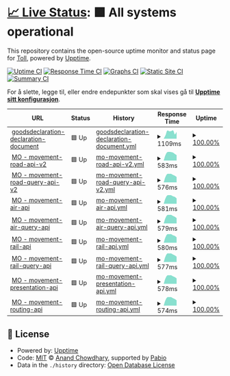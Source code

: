 # [📈 Live Status](https://toll.github.io/status-page): <!--live status--> **🟩 All systems operational**

This repository contains the open-source uptime monitor and status page for [Toll](https://www.toll.no), powered by [Upptime](https://github.com/upptime/upptime).

[![Uptime CI](https://github.com/toll/status-page/workflows/Uptime%20CI/badge.svg)](https://github.com/toll/status-page/actions?query=workflow%3A%22Uptime+CI%22)
[![Response Time CI](https://github.com/toll/status-page/workflows/Response%20Time%20CI/badge.svg)](https://github.com/toll/status-page/actions?query=workflow%3A%22Response+Time+CI%22)
[![Graphs CI](https://github.com/toll/status-page/workflows/Graphs%20CI/badge.svg)](https://github.com/toll/status-page/actions?query=workflow%3A%22Graphs+CI%22)
[![Static Site CI](https://github.com/toll/status-page/workflows/Static%20Site%20CI/badge.svg)](https://github.com/toll/status-page/actions?query=workflow%3A%22Static+Site+CI%22)
[![Summary CI](https://github.com/toll/status-page/workflows/Summary%20CI/badge.svg)](https://github.com/toll/status-page/actions?query=workflow%3A%22Summary+CI%22)

For å slette, legge til, eller endre endepunkter som skal vises gå til [**Upptime sitt konfigurasjon**](https://github.com/toll/status-page/blob/master/.upptimerc.yml).

<!--start: status pages-->
<!-- This summary is generated by Upptime (https://github.com/upptime/upptime) -->
<!-- Do not edit this manually, your changes will be overwritten -->
<!-- prettier-ignore -->
| URL | Status | History | Response Time | Uptime |
| --- | ------ | ------- | ------------- | ------ |
| <img alt="" src="https://icons.duckduckgo.com/ip3/api.toll.no.ico" height="13"> [goodsdeclaration-declaration-document](https://api.toll.no/api/goodsdeclaration/document/v2/swagger-ui/index.html#/document-controller/create) | 🟩 Up | [goodsdeclaration-declaration-document.yml](https://github.com/toll/status-page/commits/HEAD/history/goodsdeclaration-declaration-document.yml) | <details><summary><img alt="Response time graph" src="./graphs/goodsdeclaration-declaration-document/response-time-week.png" height="20"> 1109ms</summary><br><a href="https://toll.github.io/status-page/history/goodsdeclaration-declaration-document"><img alt="Response time 941" src="https://img.shields.io/endpoint?url=https%3A%2F%2Fraw.githubusercontent.com%2Ftoll%2Fstatus-page%2FHEAD%2Fapi%2Fgoodsdeclaration-declaration-document%2Fresponse-time.json"></a><br><a href="https://toll.github.io/status-page/history/goodsdeclaration-declaration-document"><img alt="24-hour response time 866" src="https://img.shields.io/endpoint?url=https%3A%2F%2Fraw.githubusercontent.com%2Ftoll%2Fstatus-page%2FHEAD%2Fapi%2Fgoodsdeclaration-declaration-document%2Fresponse-time-day.json"></a><br><a href="https://toll.github.io/status-page/history/goodsdeclaration-declaration-document"><img alt="7-day response time 1109" src="https://img.shields.io/endpoint?url=https%3A%2F%2Fraw.githubusercontent.com%2Ftoll%2Fstatus-page%2FHEAD%2Fapi%2Fgoodsdeclaration-declaration-document%2Fresponse-time-week.json"></a><br><a href="https://toll.github.io/status-page/history/goodsdeclaration-declaration-document"><img alt="30-day response time 1188" src="https://img.shields.io/endpoint?url=https%3A%2F%2Fraw.githubusercontent.com%2Ftoll%2Fstatus-page%2FHEAD%2Fapi%2Fgoodsdeclaration-declaration-document%2Fresponse-time-month.json"></a><br><a href="https://toll.github.io/status-page/history/goodsdeclaration-declaration-document"><img alt="1-year response time 941" src="https://img.shields.io/endpoint?url=https%3A%2F%2Fraw.githubusercontent.com%2Ftoll%2Fstatus-page%2FHEAD%2Fapi%2Fgoodsdeclaration-declaration-document%2Fresponse-time-year.json"></a></details> | <details><summary><a href="https://toll.github.io/status-page/history/goodsdeclaration-declaration-document">100.00%</a></summary><a href="https://toll.github.io/status-page/history/goodsdeclaration-declaration-document"><img alt="All-time uptime 99.99%" src="https://img.shields.io/endpoint?url=https%3A%2F%2Fraw.githubusercontent.com%2Ftoll%2Fstatus-page%2FHEAD%2Fapi%2Fgoodsdeclaration-declaration-document%2Fuptime.json"></a><br><a href="https://toll.github.io/status-page/history/goodsdeclaration-declaration-document"><img alt="24-hour uptime 100.00%" src="https://img.shields.io/endpoint?url=https%3A%2F%2Fraw.githubusercontent.com%2Ftoll%2Fstatus-page%2FHEAD%2Fapi%2Fgoodsdeclaration-declaration-document%2Fuptime-day.json"></a><br><a href="https://toll.github.io/status-page/history/goodsdeclaration-declaration-document"><img alt="7-day uptime 100.00%" src="https://img.shields.io/endpoint?url=https%3A%2F%2Fraw.githubusercontent.com%2Ftoll%2Fstatus-page%2FHEAD%2Fapi%2Fgoodsdeclaration-declaration-document%2Fuptime-week.json"></a><br><a href="https://toll.github.io/status-page/history/goodsdeclaration-declaration-document"><img alt="30-day uptime 100.00%" src="https://img.shields.io/endpoint?url=https%3A%2F%2Fraw.githubusercontent.com%2Ftoll%2Fstatus-page%2FHEAD%2Fapi%2Fgoodsdeclaration-declaration-document%2Fuptime-month.json"></a><br><a href="https://toll.github.io/status-page/history/goodsdeclaration-declaration-document"><img alt="1-year uptime 99.99%" src="https://img.shields.io/endpoint?url=https%3A%2F%2Fraw.githubusercontent.com%2Ftoll%2Fstatus-page%2FHEAD%2Fapi%2Fgoodsdeclaration-declaration-document%2Fuptime-year.json"></a></details>
| <img alt="" src="https://icons.duckduckgo.com/ip3/api.toll.no.ico" height="13"> [MO - movement-road-api-v2](https://api.toll.no/api/movement/road/v2/swagger-ui/index.html) | 🟩 Up | [mo-movement-road-api-v2.yml](https://github.com/toll/status-page/commits/HEAD/history/mo-movement-road-api-v2.yml) | <details><summary><img alt="Response time graph" src="./graphs/mo-movement-road-api-v2/response-time-week.png" height="20"> 583ms</summary><br><a href="https://toll.github.io/status-page/history/mo-movement-road-api-v2"><img alt="Response time 561" src="https://img.shields.io/endpoint?url=https%3A%2F%2Fraw.githubusercontent.com%2Ftoll%2Fstatus-page%2FHEAD%2Fapi%2Fmo-movement-road-api-v2%2Fresponse-time.json"></a><br><a href="https://toll.github.io/status-page/history/mo-movement-road-api-v2"><img alt="24-hour response time 412" src="https://img.shields.io/endpoint?url=https%3A%2F%2Fraw.githubusercontent.com%2Ftoll%2Fstatus-page%2FHEAD%2Fapi%2Fmo-movement-road-api-v2%2Fresponse-time-day.json"></a><br><a href="https://toll.github.io/status-page/history/mo-movement-road-api-v2"><img alt="7-day response time 583" src="https://img.shields.io/endpoint?url=https%3A%2F%2Fraw.githubusercontent.com%2Ftoll%2Fstatus-page%2FHEAD%2Fapi%2Fmo-movement-road-api-v2%2Fresponse-time-week.json"></a><br><a href="https://toll.github.io/status-page/history/mo-movement-road-api-v2"><img alt="30-day response time 539" src="https://img.shields.io/endpoint?url=https%3A%2F%2Fraw.githubusercontent.com%2Ftoll%2Fstatus-page%2FHEAD%2Fapi%2Fmo-movement-road-api-v2%2Fresponse-time-month.json"></a><br><a href="https://toll.github.io/status-page/history/mo-movement-road-api-v2"><img alt="1-year response time 561" src="https://img.shields.io/endpoint?url=https%3A%2F%2Fraw.githubusercontent.com%2Ftoll%2Fstatus-page%2FHEAD%2Fapi%2Fmo-movement-road-api-v2%2Fresponse-time-year.json"></a></details> | <details><summary><a href="https://toll.github.io/status-page/history/mo-movement-road-api-v2">100.00%</a></summary><a href="https://toll.github.io/status-page/history/mo-movement-road-api-v2"><img alt="All-time uptime 99.99%" src="https://img.shields.io/endpoint?url=https%3A%2F%2Fraw.githubusercontent.com%2Ftoll%2Fstatus-page%2FHEAD%2Fapi%2Fmo-movement-road-api-v2%2Fuptime.json"></a><br><a href="https://toll.github.io/status-page/history/mo-movement-road-api-v2"><img alt="24-hour uptime 100.00%" src="https://img.shields.io/endpoint?url=https%3A%2F%2Fraw.githubusercontent.com%2Ftoll%2Fstatus-page%2FHEAD%2Fapi%2Fmo-movement-road-api-v2%2Fuptime-day.json"></a><br><a href="https://toll.github.io/status-page/history/mo-movement-road-api-v2"><img alt="7-day uptime 100.00%" src="https://img.shields.io/endpoint?url=https%3A%2F%2Fraw.githubusercontent.com%2Ftoll%2Fstatus-page%2FHEAD%2Fapi%2Fmo-movement-road-api-v2%2Fuptime-week.json"></a><br><a href="https://toll.github.io/status-page/history/mo-movement-road-api-v2"><img alt="30-day uptime 100.00%" src="https://img.shields.io/endpoint?url=https%3A%2F%2Fraw.githubusercontent.com%2Ftoll%2Fstatus-page%2FHEAD%2Fapi%2Fmo-movement-road-api-v2%2Fuptime-month.json"></a><br><a href="https://toll.github.io/status-page/history/mo-movement-road-api-v2"><img alt="1-year uptime 99.99%" src="https://img.shields.io/endpoint?url=https%3A%2F%2Fraw.githubusercontent.com%2Ftoll%2Fstatus-page%2FHEAD%2Fapi%2Fmo-movement-road-api-v2%2Fuptime-year.json"></a></details>
| <img alt="" src="https://icons.duckduckgo.com/ip3/api.toll.no.ico" height="13"> [MO - movement-road-query-api-v2](https://api.toll.no/api/movement/road/status/v2/swagger-ui/index.html) | 🟩 Up | [mo-movement-road-query-api-v2.yml](https://github.com/toll/status-page/commits/HEAD/history/mo-movement-road-query-api-v2.yml) | <details><summary><img alt="Response time graph" src="./graphs/mo-movement-road-query-api-v2/response-time-week.png" height="20"> 576ms</summary><br><a href="https://toll.github.io/status-page/history/mo-movement-road-query-api-v2"><img alt="Response time 540" src="https://img.shields.io/endpoint?url=https%3A%2F%2Fraw.githubusercontent.com%2Ftoll%2Fstatus-page%2FHEAD%2Fapi%2Fmo-movement-road-query-api-v2%2Fresponse-time.json"></a><br><a href="https://toll.github.io/status-page/history/mo-movement-road-query-api-v2"><img alt="24-hour response time 412" src="https://img.shields.io/endpoint?url=https%3A%2F%2Fraw.githubusercontent.com%2Ftoll%2Fstatus-page%2FHEAD%2Fapi%2Fmo-movement-road-query-api-v2%2Fresponse-time-day.json"></a><br><a href="https://toll.github.io/status-page/history/mo-movement-road-query-api-v2"><img alt="7-day response time 576" src="https://img.shields.io/endpoint?url=https%3A%2F%2Fraw.githubusercontent.com%2Ftoll%2Fstatus-page%2FHEAD%2Fapi%2Fmo-movement-road-query-api-v2%2Fresponse-time-week.json"></a><br><a href="https://toll.github.io/status-page/history/mo-movement-road-query-api-v2"><img alt="30-day response time 535" src="https://img.shields.io/endpoint?url=https%3A%2F%2Fraw.githubusercontent.com%2Ftoll%2Fstatus-page%2FHEAD%2Fapi%2Fmo-movement-road-query-api-v2%2Fresponse-time-month.json"></a><br><a href="https://toll.github.io/status-page/history/mo-movement-road-query-api-v2"><img alt="1-year response time 540" src="https://img.shields.io/endpoint?url=https%3A%2F%2Fraw.githubusercontent.com%2Ftoll%2Fstatus-page%2FHEAD%2Fapi%2Fmo-movement-road-query-api-v2%2Fresponse-time-year.json"></a></details> | <details><summary><a href="https://toll.github.io/status-page/history/mo-movement-road-query-api-v2">100.00%</a></summary><a href="https://toll.github.io/status-page/history/mo-movement-road-query-api-v2"><img alt="All-time uptime 99.99%" src="https://img.shields.io/endpoint?url=https%3A%2F%2Fraw.githubusercontent.com%2Ftoll%2Fstatus-page%2FHEAD%2Fapi%2Fmo-movement-road-query-api-v2%2Fuptime.json"></a><br><a href="https://toll.github.io/status-page/history/mo-movement-road-query-api-v2"><img alt="24-hour uptime 100.00%" src="https://img.shields.io/endpoint?url=https%3A%2F%2Fraw.githubusercontent.com%2Ftoll%2Fstatus-page%2FHEAD%2Fapi%2Fmo-movement-road-query-api-v2%2Fuptime-day.json"></a><br><a href="https://toll.github.io/status-page/history/mo-movement-road-query-api-v2"><img alt="7-day uptime 100.00%" src="https://img.shields.io/endpoint?url=https%3A%2F%2Fraw.githubusercontent.com%2Ftoll%2Fstatus-page%2FHEAD%2Fapi%2Fmo-movement-road-query-api-v2%2Fuptime-week.json"></a><br><a href="https://toll.github.io/status-page/history/mo-movement-road-query-api-v2"><img alt="30-day uptime 100.00%" src="https://img.shields.io/endpoint?url=https%3A%2F%2Fraw.githubusercontent.com%2Ftoll%2Fstatus-page%2FHEAD%2Fapi%2Fmo-movement-road-query-api-v2%2Fuptime-month.json"></a><br><a href="https://toll.github.io/status-page/history/mo-movement-road-query-api-v2"><img alt="1-year uptime 99.99%" src="https://img.shields.io/endpoint?url=https%3A%2F%2Fraw.githubusercontent.com%2Ftoll%2Fstatus-page%2FHEAD%2Fapi%2Fmo-movement-road-query-api-v2%2Fuptime-year.json"></a></details>
| <img alt="" src="https://icons.duckduckgo.com/ip3/api.toll.no.ico" height="13"> [MO - movement-air-api](https://api.toll.no/api/movement/air/v1/swagger-ui/index.html) | 🟩 Up | [mo-movement-air-api.yml](https://github.com/toll/status-page/commits/HEAD/history/mo-movement-air-api.yml) | <details><summary><img alt="Response time graph" src="./graphs/mo-movement-air-api/response-time-week.png" height="20"> 581ms</summary><br><a href="https://toll.github.io/status-page/history/mo-movement-air-api"><img alt="Response time 545" src="https://img.shields.io/endpoint?url=https%3A%2F%2Fraw.githubusercontent.com%2Ftoll%2Fstatus-page%2FHEAD%2Fapi%2Fmo-movement-air-api%2Fresponse-time.json"></a><br><a href="https://toll.github.io/status-page/history/mo-movement-air-api"><img alt="24-hour response time 413" src="https://img.shields.io/endpoint?url=https%3A%2F%2Fraw.githubusercontent.com%2Ftoll%2Fstatus-page%2FHEAD%2Fapi%2Fmo-movement-air-api%2Fresponse-time-day.json"></a><br><a href="https://toll.github.io/status-page/history/mo-movement-air-api"><img alt="7-day response time 581" src="https://img.shields.io/endpoint?url=https%3A%2F%2Fraw.githubusercontent.com%2Ftoll%2Fstatus-page%2FHEAD%2Fapi%2Fmo-movement-air-api%2Fresponse-time-week.json"></a><br><a href="https://toll.github.io/status-page/history/mo-movement-air-api"><img alt="30-day response time 541" src="https://img.shields.io/endpoint?url=https%3A%2F%2Fraw.githubusercontent.com%2Ftoll%2Fstatus-page%2FHEAD%2Fapi%2Fmo-movement-air-api%2Fresponse-time-month.json"></a><br><a href="https://toll.github.io/status-page/history/mo-movement-air-api"><img alt="1-year response time 545" src="https://img.shields.io/endpoint?url=https%3A%2F%2Fraw.githubusercontent.com%2Ftoll%2Fstatus-page%2FHEAD%2Fapi%2Fmo-movement-air-api%2Fresponse-time-year.json"></a></details> | <details><summary><a href="https://toll.github.io/status-page/history/mo-movement-air-api">100.00%</a></summary><a href="https://toll.github.io/status-page/history/mo-movement-air-api"><img alt="All-time uptime 99.99%" src="https://img.shields.io/endpoint?url=https%3A%2F%2Fraw.githubusercontent.com%2Ftoll%2Fstatus-page%2FHEAD%2Fapi%2Fmo-movement-air-api%2Fuptime.json"></a><br><a href="https://toll.github.io/status-page/history/mo-movement-air-api"><img alt="24-hour uptime 100.00%" src="https://img.shields.io/endpoint?url=https%3A%2F%2Fraw.githubusercontent.com%2Ftoll%2Fstatus-page%2FHEAD%2Fapi%2Fmo-movement-air-api%2Fuptime-day.json"></a><br><a href="https://toll.github.io/status-page/history/mo-movement-air-api"><img alt="7-day uptime 100.00%" src="https://img.shields.io/endpoint?url=https%3A%2F%2Fraw.githubusercontent.com%2Ftoll%2Fstatus-page%2FHEAD%2Fapi%2Fmo-movement-air-api%2Fuptime-week.json"></a><br><a href="https://toll.github.io/status-page/history/mo-movement-air-api"><img alt="30-day uptime 100.00%" src="https://img.shields.io/endpoint?url=https%3A%2F%2Fraw.githubusercontent.com%2Ftoll%2Fstatus-page%2FHEAD%2Fapi%2Fmo-movement-air-api%2Fuptime-month.json"></a><br><a href="https://toll.github.io/status-page/history/mo-movement-air-api"><img alt="1-year uptime 99.99%" src="https://img.shields.io/endpoint?url=https%3A%2F%2Fraw.githubusercontent.com%2Ftoll%2Fstatus-page%2FHEAD%2Fapi%2Fmo-movement-air-api%2Fuptime-year.json"></a></details>
| <img alt="" src="https://icons.duckduckgo.com/ip3/api.toll.no.ico" height="13"> [MO - movement-air-query-api](https://api.toll.no/api/movement/air/status/v1/swagger-ui/index.html) | 🟩 Up | [mo-movement-air-query-api.yml](https://github.com/toll/status-page/commits/HEAD/history/mo-movement-air-query-api.yml) | <details><summary><img alt="Response time graph" src="./graphs/mo-movement-air-query-api/response-time-week.png" height="20"> 579ms</summary><br><a href="https://toll.github.io/status-page/history/mo-movement-air-query-api"><img alt="Response time 541" src="https://img.shields.io/endpoint?url=https%3A%2F%2Fraw.githubusercontent.com%2Ftoll%2Fstatus-page%2FHEAD%2Fapi%2Fmo-movement-air-query-api%2Fresponse-time.json"></a><br><a href="https://toll.github.io/status-page/history/mo-movement-air-query-api"><img alt="24-hour response time 415" src="https://img.shields.io/endpoint?url=https%3A%2F%2Fraw.githubusercontent.com%2Ftoll%2Fstatus-page%2FHEAD%2Fapi%2Fmo-movement-air-query-api%2Fresponse-time-day.json"></a><br><a href="https://toll.github.io/status-page/history/mo-movement-air-query-api"><img alt="7-day response time 579" src="https://img.shields.io/endpoint?url=https%3A%2F%2Fraw.githubusercontent.com%2Ftoll%2Fstatus-page%2FHEAD%2Fapi%2Fmo-movement-air-query-api%2Fresponse-time-week.json"></a><br><a href="https://toll.github.io/status-page/history/mo-movement-air-query-api"><img alt="30-day response time 537" src="https://img.shields.io/endpoint?url=https%3A%2F%2Fraw.githubusercontent.com%2Ftoll%2Fstatus-page%2FHEAD%2Fapi%2Fmo-movement-air-query-api%2Fresponse-time-month.json"></a><br><a href="https://toll.github.io/status-page/history/mo-movement-air-query-api"><img alt="1-year response time 541" src="https://img.shields.io/endpoint?url=https%3A%2F%2Fraw.githubusercontent.com%2Ftoll%2Fstatus-page%2FHEAD%2Fapi%2Fmo-movement-air-query-api%2Fresponse-time-year.json"></a></details> | <details><summary><a href="https://toll.github.io/status-page/history/mo-movement-air-query-api">100.00%</a></summary><a href="https://toll.github.io/status-page/history/mo-movement-air-query-api"><img alt="All-time uptime 99.99%" src="https://img.shields.io/endpoint?url=https%3A%2F%2Fraw.githubusercontent.com%2Ftoll%2Fstatus-page%2FHEAD%2Fapi%2Fmo-movement-air-query-api%2Fuptime.json"></a><br><a href="https://toll.github.io/status-page/history/mo-movement-air-query-api"><img alt="24-hour uptime 100.00%" src="https://img.shields.io/endpoint?url=https%3A%2F%2Fraw.githubusercontent.com%2Ftoll%2Fstatus-page%2FHEAD%2Fapi%2Fmo-movement-air-query-api%2Fuptime-day.json"></a><br><a href="https://toll.github.io/status-page/history/mo-movement-air-query-api"><img alt="7-day uptime 100.00%" src="https://img.shields.io/endpoint?url=https%3A%2F%2Fraw.githubusercontent.com%2Ftoll%2Fstatus-page%2FHEAD%2Fapi%2Fmo-movement-air-query-api%2Fuptime-week.json"></a><br><a href="https://toll.github.io/status-page/history/mo-movement-air-query-api"><img alt="30-day uptime 100.00%" src="https://img.shields.io/endpoint?url=https%3A%2F%2Fraw.githubusercontent.com%2Ftoll%2Fstatus-page%2FHEAD%2Fapi%2Fmo-movement-air-query-api%2Fuptime-month.json"></a><br><a href="https://toll.github.io/status-page/history/mo-movement-air-query-api"><img alt="1-year uptime 99.99%" src="https://img.shields.io/endpoint?url=https%3A%2F%2Fraw.githubusercontent.com%2Ftoll%2Fstatus-page%2FHEAD%2Fapi%2Fmo-movement-air-query-api%2Fuptime-year.json"></a></details>
| <img alt="" src="https://icons.duckduckgo.com/ip3/api.toll.no.ico" height="13"> [MO - movement-rail-api](https://api.toll.no/api/movement/rail/v1/swagger-ui/index.html) | 🟩 Up | [mo-movement-rail-api.yml](https://github.com/toll/status-page/commits/HEAD/history/mo-movement-rail-api.yml) | <details><summary><img alt="Response time graph" src="./graphs/mo-movement-rail-api/response-time-week.png" height="20"> 580ms</summary><br><a href="https://toll.github.io/status-page/history/mo-movement-rail-api"><img alt="Response time 542" src="https://img.shields.io/endpoint?url=https%3A%2F%2Fraw.githubusercontent.com%2Ftoll%2Fstatus-page%2FHEAD%2Fapi%2Fmo-movement-rail-api%2Fresponse-time.json"></a><br><a href="https://toll.github.io/status-page/history/mo-movement-rail-api"><img alt="24-hour response time 412" src="https://img.shields.io/endpoint?url=https%3A%2F%2Fraw.githubusercontent.com%2Ftoll%2Fstatus-page%2FHEAD%2Fapi%2Fmo-movement-rail-api%2Fresponse-time-day.json"></a><br><a href="https://toll.github.io/status-page/history/mo-movement-rail-api"><img alt="7-day response time 580" src="https://img.shields.io/endpoint?url=https%3A%2F%2Fraw.githubusercontent.com%2Ftoll%2Fstatus-page%2FHEAD%2Fapi%2Fmo-movement-rail-api%2Fresponse-time-week.json"></a><br><a href="https://toll.github.io/status-page/history/mo-movement-rail-api"><img alt="30-day response time 542" src="https://img.shields.io/endpoint?url=https%3A%2F%2Fraw.githubusercontent.com%2Ftoll%2Fstatus-page%2FHEAD%2Fapi%2Fmo-movement-rail-api%2Fresponse-time-month.json"></a><br><a href="https://toll.github.io/status-page/history/mo-movement-rail-api"><img alt="1-year response time 542" src="https://img.shields.io/endpoint?url=https%3A%2F%2Fraw.githubusercontent.com%2Ftoll%2Fstatus-page%2FHEAD%2Fapi%2Fmo-movement-rail-api%2Fresponse-time-year.json"></a></details> | <details><summary><a href="https://toll.github.io/status-page/history/mo-movement-rail-api">100.00%</a></summary><a href="https://toll.github.io/status-page/history/mo-movement-rail-api"><img alt="All-time uptime 99.99%" src="https://img.shields.io/endpoint?url=https%3A%2F%2Fraw.githubusercontent.com%2Ftoll%2Fstatus-page%2FHEAD%2Fapi%2Fmo-movement-rail-api%2Fuptime.json"></a><br><a href="https://toll.github.io/status-page/history/mo-movement-rail-api"><img alt="24-hour uptime 100.00%" src="https://img.shields.io/endpoint?url=https%3A%2F%2Fraw.githubusercontent.com%2Ftoll%2Fstatus-page%2FHEAD%2Fapi%2Fmo-movement-rail-api%2Fuptime-day.json"></a><br><a href="https://toll.github.io/status-page/history/mo-movement-rail-api"><img alt="7-day uptime 100.00%" src="https://img.shields.io/endpoint?url=https%3A%2F%2Fraw.githubusercontent.com%2Ftoll%2Fstatus-page%2FHEAD%2Fapi%2Fmo-movement-rail-api%2Fuptime-week.json"></a><br><a href="https://toll.github.io/status-page/history/mo-movement-rail-api"><img alt="30-day uptime 100.00%" src="https://img.shields.io/endpoint?url=https%3A%2F%2Fraw.githubusercontent.com%2Ftoll%2Fstatus-page%2FHEAD%2Fapi%2Fmo-movement-rail-api%2Fuptime-month.json"></a><br><a href="https://toll.github.io/status-page/history/mo-movement-rail-api"><img alt="1-year uptime 99.99%" src="https://img.shields.io/endpoint?url=https%3A%2F%2Fraw.githubusercontent.com%2Ftoll%2Fstatus-page%2FHEAD%2Fapi%2Fmo-movement-rail-api%2Fuptime-year.json"></a></details>
| <img alt="" src="https://icons.duckduckgo.com/ip3/api.toll.no.ico" height="13"> [MO - movement-rail-query-api](https://api.toll.no/api/movement/rail/status/v1/swagger-ui/index.html) | 🟩 Up | [mo-movement-rail-query-api.yml](https://github.com/toll/status-page/commits/HEAD/history/mo-movement-rail-query-api.yml) | <details><summary><img alt="Response time graph" src="./graphs/mo-movement-rail-query-api/response-time-week.png" height="20"> 577ms</summary><br><a href="https://toll.github.io/status-page/history/mo-movement-rail-query-api"><img alt="Response time 542" src="https://img.shields.io/endpoint?url=https%3A%2F%2Fraw.githubusercontent.com%2Ftoll%2Fstatus-page%2FHEAD%2Fapi%2Fmo-movement-rail-query-api%2Fresponse-time.json"></a><br><a href="https://toll.github.io/status-page/history/mo-movement-rail-query-api"><img alt="24-hour response time 412" src="https://img.shields.io/endpoint?url=https%3A%2F%2Fraw.githubusercontent.com%2Ftoll%2Fstatus-page%2FHEAD%2Fapi%2Fmo-movement-rail-query-api%2Fresponse-time-day.json"></a><br><a href="https://toll.github.io/status-page/history/mo-movement-rail-query-api"><img alt="7-day response time 577" src="https://img.shields.io/endpoint?url=https%3A%2F%2Fraw.githubusercontent.com%2Ftoll%2Fstatus-page%2FHEAD%2Fapi%2Fmo-movement-rail-query-api%2Fresponse-time-week.json"></a><br><a href="https://toll.github.io/status-page/history/mo-movement-rail-query-api"><img alt="30-day response time 537" src="https://img.shields.io/endpoint?url=https%3A%2F%2Fraw.githubusercontent.com%2Ftoll%2Fstatus-page%2FHEAD%2Fapi%2Fmo-movement-rail-query-api%2Fresponse-time-month.json"></a><br><a href="https://toll.github.io/status-page/history/mo-movement-rail-query-api"><img alt="1-year response time 542" src="https://img.shields.io/endpoint?url=https%3A%2F%2Fraw.githubusercontent.com%2Ftoll%2Fstatus-page%2FHEAD%2Fapi%2Fmo-movement-rail-query-api%2Fresponse-time-year.json"></a></details> | <details><summary><a href="https://toll.github.io/status-page/history/mo-movement-rail-query-api">100.00%</a></summary><a href="https://toll.github.io/status-page/history/mo-movement-rail-query-api"><img alt="All-time uptime 99.99%" src="https://img.shields.io/endpoint?url=https%3A%2F%2Fraw.githubusercontent.com%2Ftoll%2Fstatus-page%2FHEAD%2Fapi%2Fmo-movement-rail-query-api%2Fuptime.json"></a><br><a href="https://toll.github.io/status-page/history/mo-movement-rail-query-api"><img alt="24-hour uptime 100.00%" src="https://img.shields.io/endpoint?url=https%3A%2F%2Fraw.githubusercontent.com%2Ftoll%2Fstatus-page%2FHEAD%2Fapi%2Fmo-movement-rail-query-api%2Fuptime-day.json"></a><br><a href="https://toll.github.io/status-page/history/mo-movement-rail-query-api"><img alt="7-day uptime 100.00%" src="https://img.shields.io/endpoint?url=https%3A%2F%2Fraw.githubusercontent.com%2Ftoll%2Fstatus-page%2FHEAD%2Fapi%2Fmo-movement-rail-query-api%2Fuptime-week.json"></a><br><a href="https://toll.github.io/status-page/history/mo-movement-rail-query-api"><img alt="30-day uptime 99.97%" src="https://img.shields.io/endpoint?url=https%3A%2F%2Fraw.githubusercontent.com%2Ftoll%2Fstatus-page%2FHEAD%2Fapi%2Fmo-movement-rail-query-api%2Fuptime-month.json"></a><br><a href="https://toll.github.io/status-page/history/mo-movement-rail-query-api"><img alt="1-year uptime 99.99%" src="https://img.shields.io/endpoint?url=https%3A%2F%2Fraw.githubusercontent.com%2Ftoll%2Fstatus-page%2FHEAD%2Fapi%2Fmo-movement-rail-query-api%2Fuptime-year.json"></a></details>
| <img alt="" src="https://icons.duckduckgo.com/ip3/api.toll.no.ico" height="13"> [MO - movement-presentation-api](https://api.toll.no/api/movement/presentation/v1/swagger-ui/index.html) | 🟩 Up | [mo-movement-presentation-api.yml](https://github.com/toll/status-page/commits/HEAD/history/mo-movement-presentation-api.yml) | <details><summary><img alt="Response time graph" src="./graphs/mo-movement-presentation-api/response-time-week.png" height="20"> 578ms</summary><br><a href="https://toll.github.io/status-page/history/mo-movement-presentation-api"><img alt="Response time 541" src="https://img.shields.io/endpoint?url=https%3A%2F%2Fraw.githubusercontent.com%2Ftoll%2Fstatus-page%2FHEAD%2Fapi%2Fmo-movement-presentation-api%2Fresponse-time.json"></a><br><a href="https://toll.github.io/status-page/history/mo-movement-presentation-api"><img alt="24-hour response time 412" src="https://img.shields.io/endpoint?url=https%3A%2F%2Fraw.githubusercontent.com%2Ftoll%2Fstatus-page%2FHEAD%2Fapi%2Fmo-movement-presentation-api%2Fresponse-time-day.json"></a><br><a href="https://toll.github.io/status-page/history/mo-movement-presentation-api"><img alt="7-day response time 578" src="https://img.shields.io/endpoint?url=https%3A%2F%2Fraw.githubusercontent.com%2Ftoll%2Fstatus-page%2FHEAD%2Fapi%2Fmo-movement-presentation-api%2Fresponse-time-week.json"></a><br><a href="https://toll.github.io/status-page/history/mo-movement-presentation-api"><img alt="30-day response time 537" src="https://img.shields.io/endpoint?url=https%3A%2F%2Fraw.githubusercontent.com%2Ftoll%2Fstatus-page%2FHEAD%2Fapi%2Fmo-movement-presentation-api%2Fresponse-time-month.json"></a><br><a href="https://toll.github.io/status-page/history/mo-movement-presentation-api"><img alt="1-year response time 541" src="https://img.shields.io/endpoint?url=https%3A%2F%2Fraw.githubusercontent.com%2Ftoll%2Fstatus-page%2FHEAD%2Fapi%2Fmo-movement-presentation-api%2Fresponse-time-year.json"></a></details> | <details><summary><a href="https://toll.github.io/status-page/history/mo-movement-presentation-api">100.00%</a></summary><a href="https://toll.github.io/status-page/history/mo-movement-presentation-api"><img alt="All-time uptime 99.99%" src="https://img.shields.io/endpoint?url=https%3A%2F%2Fraw.githubusercontent.com%2Ftoll%2Fstatus-page%2FHEAD%2Fapi%2Fmo-movement-presentation-api%2Fuptime.json"></a><br><a href="https://toll.github.io/status-page/history/mo-movement-presentation-api"><img alt="24-hour uptime 100.00%" src="https://img.shields.io/endpoint?url=https%3A%2F%2Fraw.githubusercontent.com%2Ftoll%2Fstatus-page%2FHEAD%2Fapi%2Fmo-movement-presentation-api%2Fuptime-day.json"></a><br><a href="https://toll.github.io/status-page/history/mo-movement-presentation-api"><img alt="7-day uptime 100.00%" src="https://img.shields.io/endpoint?url=https%3A%2F%2Fraw.githubusercontent.com%2Ftoll%2Fstatus-page%2FHEAD%2Fapi%2Fmo-movement-presentation-api%2Fuptime-week.json"></a><br><a href="https://toll.github.io/status-page/history/mo-movement-presentation-api"><img alt="30-day uptime 100.00%" src="https://img.shields.io/endpoint?url=https%3A%2F%2Fraw.githubusercontent.com%2Ftoll%2Fstatus-page%2FHEAD%2Fapi%2Fmo-movement-presentation-api%2Fuptime-month.json"></a><br><a href="https://toll.github.io/status-page/history/mo-movement-presentation-api"><img alt="1-year uptime 99.99%" src="https://img.shields.io/endpoint?url=https%3A%2F%2Fraw.githubusercontent.com%2Ftoll%2Fstatus-page%2FHEAD%2Fapi%2Fmo-movement-presentation-api%2Fuptime-year.json"></a></details>
| <img alt="" src="https://icons.duckduckgo.com/ip3/api.toll.no.ico" height="13"> [MO - movement-routing-api](https://api.toll.no/api/movement/routing/v1/swagger-ui/index.html) | 🟩 Up | [mo-movement-routing-api.yml](https://github.com/toll/status-page/commits/HEAD/history/mo-movement-routing-api.yml) | <details><summary><img alt="Response time graph" src="./graphs/mo-movement-routing-api/response-time-week.png" height="20"> 574ms</summary><br><a href="https://toll.github.io/status-page/history/mo-movement-routing-api"><img alt="Response time 538" src="https://img.shields.io/endpoint?url=https%3A%2F%2Fraw.githubusercontent.com%2Ftoll%2Fstatus-page%2FHEAD%2Fapi%2Fmo-movement-routing-api%2Fresponse-time.json"></a><br><a href="https://toll.github.io/status-page/history/mo-movement-routing-api"><img alt="24-hour response time 411" src="https://img.shields.io/endpoint?url=https%3A%2F%2Fraw.githubusercontent.com%2Ftoll%2Fstatus-page%2FHEAD%2Fapi%2Fmo-movement-routing-api%2Fresponse-time-day.json"></a><br><a href="https://toll.github.io/status-page/history/mo-movement-routing-api"><img alt="7-day response time 574" src="https://img.shields.io/endpoint?url=https%3A%2F%2Fraw.githubusercontent.com%2Ftoll%2Fstatus-page%2FHEAD%2Fapi%2Fmo-movement-routing-api%2Fresponse-time-week.json"></a><br><a href="https://toll.github.io/status-page/history/mo-movement-routing-api"><img alt="30-day response time 535" src="https://img.shields.io/endpoint?url=https%3A%2F%2Fraw.githubusercontent.com%2Ftoll%2Fstatus-page%2FHEAD%2Fapi%2Fmo-movement-routing-api%2Fresponse-time-month.json"></a><br><a href="https://toll.github.io/status-page/history/mo-movement-routing-api"><img alt="1-year response time 538" src="https://img.shields.io/endpoint?url=https%3A%2F%2Fraw.githubusercontent.com%2Ftoll%2Fstatus-page%2FHEAD%2Fapi%2Fmo-movement-routing-api%2Fresponse-time-year.json"></a></details> | <details><summary><a href="https://toll.github.io/status-page/history/mo-movement-routing-api">100.00%</a></summary><a href="https://toll.github.io/status-page/history/mo-movement-routing-api"><img alt="All-time uptime 99.99%" src="https://img.shields.io/endpoint?url=https%3A%2F%2Fraw.githubusercontent.com%2Ftoll%2Fstatus-page%2FHEAD%2Fapi%2Fmo-movement-routing-api%2Fuptime.json"></a><br><a href="https://toll.github.io/status-page/history/mo-movement-routing-api"><img alt="24-hour uptime 100.00%" src="https://img.shields.io/endpoint?url=https%3A%2F%2Fraw.githubusercontent.com%2Ftoll%2Fstatus-page%2FHEAD%2Fapi%2Fmo-movement-routing-api%2Fuptime-day.json"></a><br><a href="https://toll.github.io/status-page/history/mo-movement-routing-api"><img alt="7-day uptime 100.00%" src="https://img.shields.io/endpoint?url=https%3A%2F%2Fraw.githubusercontent.com%2Ftoll%2Fstatus-page%2FHEAD%2Fapi%2Fmo-movement-routing-api%2Fuptime-week.json"></a><br><a href="https://toll.github.io/status-page/history/mo-movement-routing-api"><img alt="30-day uptime 100.00%" src="https://img.shields.io/endpoint?url=https%3A%2F%2Fraw.githubusercontent.com%2Ftoll%2Fstatus-page%2FHEAD%2Fapi%2Fmo-movement-routing-api%2Fuptime-month.json"></a><br><a href="https://toll.github.io/status-page/history/mo-movement-routing-api"><img alt="1-year uptime 99.99%" src="https://img.shields.io/endpoint?url=https%3A%2F%2Fraw.githubusercontent.com%2Ftoll%2Fstatus-page%2FHEAD%2Fapi%2Fmo-movement-routing-api%2Fuptime-year.json"></a></details>

<!--end: status pages-->

## 📄 License

- Powered by: [Upptime](https://github.com/upptime/upptime)
- Code: [MIT](./LICENSE) © [Anand Chowdhary](https://anandchowdhary.com), supported by [Pabio](https://pabio.com)
- Data in the `./history` directory: [Open Database License](https://opendatacommons.org/licenses/odbl/1-0/)
